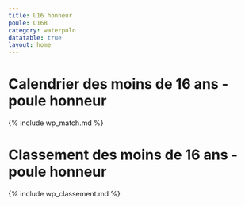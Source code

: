```yaml
---
title: U16 honneur
poule: U16B
category: waterpolo
datatable: true
layout: home
---
```


# Calendrier des moins de 16 ans - poule honneur

{% include wp_match.md %}

# Classement des moins de 16 ans - poule honneur

{% include wp_classement.md %}